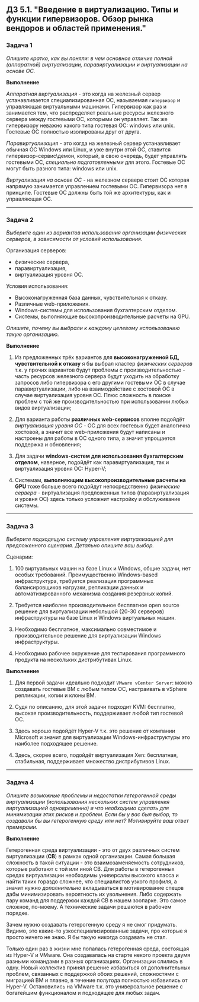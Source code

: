 ## ДЗ 5.1. "Введение в виртуализацию. Типы и функции гипервизоров. Обзор рынка вендоров и областей применения."

### Задача 1
*Опишите кратко, как вы поняли: в чем основное отличие полной (аппаратной) виртуализации, паравиртуализации и виртуализации на основе ОС.*

__Выполнение__

*Аппаратная виртуализация* - это когда на железный сервер устанавливается специализированная ОС, называемая `гипервизор` и управляющая виртуальными машинами.
Гипервизор как раз и занимается тем, что распределяет реальные ресурсы железного сервера между гостевыми ОС, которыми он управляет.
Так же гипервизору неважно какого типа гостевая ОС: windows или unix. Гостевые ОС полностью изолированы друг от друга.

*Паравиртуализация* - это когда на железный сервер устанавливает обычная ОС Windows или Linux, и уже внутри этой ОС, ставится гипервизор-сервис\демон, 
который, в свою очередь, будет управлять гостевыми ОС, *специально подготовленными* для этого. Гостевые ОС могут быть разного типа: windows или unix.

*Виртуализация на основе ОС* - на железном сервере стоит ОС которая напрямую занимается управлением гостевыми ОС. Гипервизора нет в принципе. Гостевые
ОС должны быть той же архитектуры, как и управляющая ОС.

----

### Задача 2

*Выберите один из вариантов использования организации физических серверов, в зависимости от условий использования.*

Организация серверов:

- физические сервера,
- паравиртуализация,
- виртуализация уровня ОС.

Условия использования:

- Высоконагруженная база данных, чувствительная к отказу.
- Различные web-приложения.
- Windows-системы для использования бухгалтерским отделом.
- Системы, выполняющие высокопроизводительные расчеты на GPU.

*Опишите, почему вы выбрали к каждому целевому использованию такую организацию.*

__Выполнение__

1. Из предложенных трёх вариантов для __высоконагруженной БД, чувствительной к отказу__ я бы выбрал кластер *физических серверов* т.к. у прочих вариантов будут
проблемы с производительностью - часть ресурсов железного сервера будут уходить на обработку запросов либо гипервизора с его другими гостевыми ОС в
случае паравиртуализации, либо на взаимодействие с хостовой ОС в случае виртуализация уровня ОС. Плюс сложность в поиске проблем с той же производительностью при использовании любых видов виртуализации;

2. Для варианта работы __различных web-сервисов__ вполне подойдёт *виртуализация уровня ОС* - ОС для всех гостевых будет аналогична хостовой, а значит все
web-приложения будут написаны и настроены для работы в ОС одного типа, а значит упрощается поддержка и обновления;

3. Для задачи __windows-систем для использования бухгалтерским отделом__, наверное, подойдёт как паравиртуализация, так и виртуализация уровня ОС: Hyper-V;

4. Системам, __выполняющим высокопроизводительные расчеты на GPU__ тоже больше всего подойдут непосредственно *физические сервера* - виртуализация
предложенных типов (паравиртуализация и уровня ОС) здесь только усложнит настройку и обслуживание системы.

----

### Задача 3

*Выберите подходящую систему управления виртуализацией для предложенного сценария. Детально опишите ваш выбор.*

Сценарии:

1. 100 виртуальных машин на базе Linux и Windows, общие задачи, нет особых требований. Преимущественно Windows-based инфраструктура, требуется реализация программных
балансировщиков нагрузки, репликации данных и автоматизированного механизма создания резервных копий.

2. Требуется наиболее производительное бесплатное open source решение для виртуализации небольшой (20-30 серверов) инфраструктуры на базе Linux и Windows виртуальных машин.

3. Необходимо бесплатное, максимально совместимое и производительное решение для виртуализации Windows инфраструктуры.

4. Необходимо рабочее окружение для тестирования программного продукта на нескольких дистрибутивах Linux.

__Выполнение__

1. Для первой задачи идеально подходит `VMware vCenter Server`: можно создавать гостевые ВМ с любым типом ОС, настраивать в vSphere репликации, копии и клоны ВМ.

2. Судя по описанию, для этой задачи подходит KVM: бесплатно, высокая производительность, поддерживает любой тип гостевой ОС. 

3. Здесь хорошо подойдёт Hyper-V т.к. это решение от компании Microsoft и значит для виртуализации Windows-инфраструктуры это наиболее подходящее решение.

4. Здесь, скорее всего, подойдёт виртуализация Xen: бесплатная, стабильная, поддерживает множество дистрибутивов Linux.

----


### Задача 4

*Опишите возможные проблемы и недостатки гетерогенной среды виртуализации (использования нескольких систем управления виртуализацией одновременно) и что
необходимо сделать для минимизации этих рисков и проблем. Если бы у вас был выбор, то создавали бы вы гетерогенную среду или нет? Мотивируйте ваш ответ
примерами.*

__Выполнение__

Гетерогенная среда виртуализации - это от двух различных систем виртуализации (__СВ__) в рамках одной организации.
Самая большая сложность в такой ситуации - это взаимозаменяемость сотрудников, которые работают с той или иной СВ. Для работы в гетерогенных средах
виртуализации необходимы универсалы высокого класса и найти таких гораздо сложнее, что специалистов узкого профиля, а значит нужно *дополнительно*
вкладываться в мотивирование спецов дабы минимизировать вероятность их увольнения. Либо содержать пару команд для поддержки каждой СВ в нашем зоопарке.
Это самое сложное, по-моему. А технические задачи решаются в рабочем порядке.

Зачем нужно создавать гетерогенную среду я не смог придумать. Видимо, это какие-то узкоспециализированные задачи, про которые я просто ничего не знаю.
Я бы такую никогда создавать не стал.

Только один раз в жизни мне попалась гетерогенная среда, состоящая из Hyper-V и VMware. Она создавалась на старте некого проекта двумя разными командами в
разных организациях. Организации слились в одну. Новый коллектив принял решение избавиться от дополнительных проблем, связанных с поддержкой обоих решений,
сложностями с миграцией ВМ и плавно, в течение полугода полностью избавились от Hyper-V. Остановились на VMware т.к. это универсальное решение с богатейшим
функционалом и подходящее для любых задач.